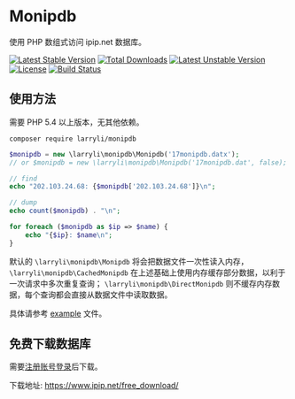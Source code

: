 # Monipdb

使用 PHP 数组式访问 ipip.net 数据库。

[![Latest Stable Version](https://poser.pugx.org/larryli/monipdb/v/stable)](https://packagist.org/packages/larryli/monipdb)
[![Total Downloads](https://poser.pugx.org/larryli/monipdb/downloads)](https://packagist.org/packages/larryli/monipdb)
[![Latest Unstable Version](https://poser.pugx.org/larryli/monipdb/v/unstable)](https://packagist.org/packages/larryli/monipdb)
[![License](https://poser.pugx.org/larryli/monipdb/license)](https://packagist.org/packages/larryli/monipdb)
[![Build Status](https://travis-ci.org/larryli/Monipdb.svg?branch=bugfix/2.0)](https://travis-ci.org/larryli/Monipdb)

## 使用方法

需要 PHP 5.4 以上版本，无其他依赖。

```shell
composer require larryli/monipdb
```

```php
$monipdb = new \larryli\monipdb\Monipdb('17monipdb.datx');
// or $monipdb = new \larryli\monipdb\Monipdb('17monipdb.dat', false);

// find
echo "202.103.24.68: {$monipdb['202.103.24.68']}\n";

// dump
echo count($monipdb) . "\n";

for foreach ($monipdb as $ip => $name) {
    echo "{$ip}: $name\n";
}
```

默认的 `\larryli\monipdb\Monipdb` 将会把数据文件一次性读入内存，
`\larryli\monipdb\CachedMonipdb` 在上述基础上使用内存缓存部分数据，以利于一次请求中多次重复查询；
`\larryli\monipdb\DirectMonipdb` 则不缓存内存数据，每个查询都会直接从数据文件中读取数据。 

具体请参考 [example](example/monipdb.php) 文件。

## 免费下载数据库

需要[注册账号](https://user.ipip.net/register.html)[登录](https://user.ipip.net/login.html)后下载。

下载地址: https://www.ipip.net/free_download/
